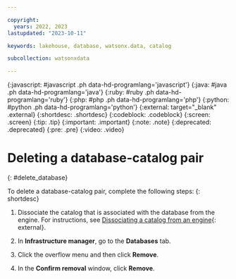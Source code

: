 ```yaml
---

copyright:
  years: 2022, 2023
lastupdated: "2023-10-11"

keywords: lakehouse, database, watsonx.data, catalog

subcollection: watsonxdata

---
```


{:javascript: #javascript .ph data-hd-programlang='javascript'}
{:java: #java .ph data-hd-programlang='java'}
{:ruby: #ruby .ph data-hd-programlang='ruby'}
{:php: #php .ph data-hd-programlang='php'}
{:python: #python .ph data-hd-programlang='python'}
{:external: target="_blank" .external}
{:shortdesc: .shortdesc}
{:codeblock: .codeblock}
{:screen: .screen}
{:tip: .tip}
{:important: .important}
{:note: .note}
{:deprecated: .deprecated}
{:pre: .pre}
{:video: .video}

# Deleting a database-catalog pair
{: #delete_database}

To delete a database-catalog pair, complete the following steps:
{: shortdesc}

1. Dissociate the catalog that is associated with the database from the engine. For instructions, see [Dissociating a catalog from an engine](watsonxdata?topic=watsonxdata-disso-cat-eng){: external}.

2. In **Infrastructure manager**, go to the **Databases** tab.

3. Click the overflow menu and then click **Remove**.

4. In the **Confirm removal** window, click **Remove**.

